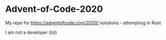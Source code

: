 # Advent-of-Code-2020
My repo for https://adventofcode.com/2020/ solutions - attempting in Rust

I am not a developer (lol)

